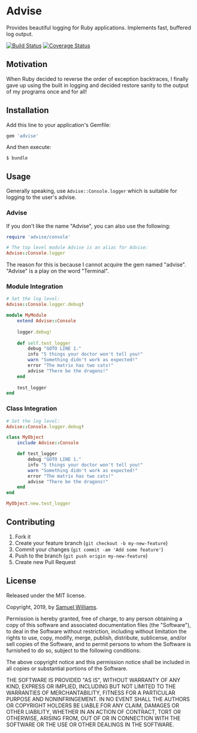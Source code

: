# Advise

Provides beautiful logging for Ruby applications. Implements fast, buffered log output.

[![Build Status](https://travis-ci.com/socketry/advise.svg)](http://travis-ci.com/socketry/advise)
[![Coverage Status](https://coveralls.io/repos/socketry/advise/badge.svg)](https://coveralls.io/r/socketry/advise)

## Motivation

When Ruby decided to reverse the order of exception backtraces, I finally gave up using the built in logging and decided restore sanity to the output of my programs once and for all!

## Installation

Add this line to your application's Gemfile:

```ruby
gem 'advise'
```

And then execute:

	$ bundle

## Usage

Generally speaking, use `Advise::Console.logger` which is suitable for logging to the user's advise.

### Advise

If you don't like the name "Advise", you can also use the following:

```ruby
require 'advise/console'

# The top level module Advise is an alias for Advise:
Advise::Console.logger
```

The reason for this is because I cannot acquire the gem named "advise". "Advise" is a play on the word "Terminal".

### Module Integration

```ruby
# Set the log level:
Advise::Console.logger.debug!

module MyModule
	extend Advise::Console
	
	logger.debug!
	
	def self.test_logger
		debug "GOTO LINE 1."
		info "5 things your doctor won't tell you!"
		warn "Something didn't work as expected!"
		error "The matrix has two cats!"
		advise "There be the dragons!"
	end
	
	test_logger
end
```

### Class Integration

```ruby
# Set the log level:
Advise::Console.logger.debug!

class MyObject
	include Advise::Console

	def test_logger
		debug "GOTO LINE 1."
		info "5 things your doctor won't tell you!"
		warn "Something didn't work as expected!"
		error "The matrix has two cats!"
		advise "There be the dragons!"
	end
end

MyObject.new.test_logger
```

## Contributing

1. Fork it
2. Create your feature branch (`git checkout -b my-new-feature`)
3. Commit your changes (`git commit -am 'Add some feature'`)
4. Push to the branch (`git push origin my-new-feature`)
5. Create new Pull Request

## License

Released under the MIT license.

Copyright, 2019, by [Samuel Williams](https://www.codeotaku.com).

Permission is hereby granted, free of charge, to any person obtaining a copy
of this software and associated documentation files (the "Software"), to deal
in the Software without restriction, including without limitation the rights
to use, copy, modify, merge, publish, distribute, sublicense, and/or sell
copies of the Software, and to permit persons to whom the Software is
furnished to do so, subject to the following conditions:

The above copyright notice and this permission notice shall be included in
all copies or substantial portions of the Software.

THE SOFTWARE IS PROVIDED "AS IS", WITHOUT WARRANTY OF ANY KIND, EXPRESS OR
IMPLIED, INCLUDING BUT NOT LIMITED TO THE WARRANTIES OF MERCHANTABILITY,
FITNESS FOR A PARTICULAR PURPOSE AND NONINFRINGEMENT. IN NO EVENT SHALL THE
AUTHORS OR COPYRIGHT HOLDERS BE LIABLE FOR ANY CLAIM, DAMAGES OR OTHER
LIABILITY, WHETHER IN AN ACTION OF CONTRACT, TORT OR OTHERWISE, ARISING FROM,
OUT OF OR IN CONNECTION WITH THE SOFTWARE OR THE USE OR OTHER DEALINGS IN
THE SOFTWARE.
